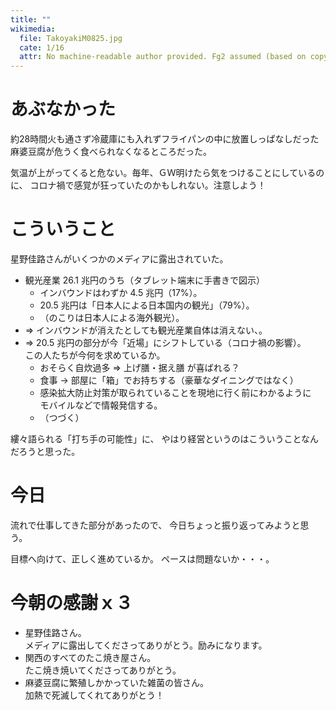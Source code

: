 ```yaml
---
title: ""
wikimedia:
  file: TakoyakiM0825.jpg
  cate: 1/16
  attr: No machine-readable author provided. Fg2 assumed (based on copyright claims). / Public domain
---
```

# あぶなかった

約28時間火も通さず冷蔵庫にも入れずフライパンの中に放置しっぱなしだった
麻婆豆腐が危うく食べられなくなるところだった。

気温が上がってくると危ない。毎年、ＧＷ明けたら気をつけることにしているのに、
コロナ禍で感覚が狂っていたのかもしれない。注意しよう！


# こういうこと

星野佳路さんがいくつかのメディアに露出されていた。

* 観光産業 26.1 兆円のうち（タブレット端末に手書きで図示）
  * インバウンドはわずか 4.5 兆円（17%）。
  * 20.5 兆円は「日本人による日本国内の観光」（79%）。
  * （のこりは日本人による海外観光）。
* => インバウンドが消えたとしても観光産業自体は消えない、。
* => 20.5 兆円の部分が今「近場」にシフトしている（コロナ禍の影響）。  
  この人たちが今何を求めているか。  
  * おそらく自炊過多 => 上げ膳・据え膳 が喜ばれる？
  * 食事 -> 部屋に「箱」でお持ちする（豪華なダイニングではなく）
  * 感染拡大防止対策が取られていることを現地に行く前にわかるように  
    モバイルなどで情報発信する。
  * （つづく）

縷々語られる「打ち手の可能性」に、
やはり経営というのはこういうことなんだろうと思った。


# 今日

流れで仕事してきた部分があったので、
今日ちょっと振り返ってみようと思う。

目標へ向けて、正しく進めているか。
ペースは問題ないか・・・。


# 今朝の感謝ｘ３

* 星野佳路さん。  
  メディアに露出してくださってありがとう。励みになります。
* 関西のすべてのたこ焼き屋さん。  
  たこ焼き焼いてくださってありがとう。
* 麻婆豆腐に繁殖しかかっていた雑菌の皆さん。  
  加熱で死滅してくれてありがとう！

